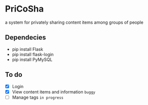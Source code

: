 # PriCoSha
a system for privately sharing content items among groups of people

## Dependecies
- pip install Flask
- pip install flask-login
- pip install PyMySQL

## To do
- [x] Login
- [x] View content items and information `buggy`
- [ ] Manage tags `in progress`
